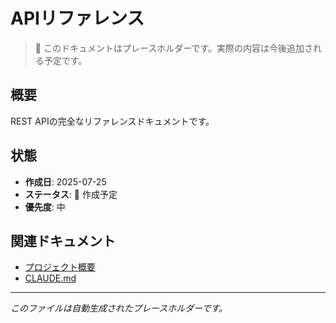 # APIリファレンス

> 📝 このドキュメントはプレースホルダーです。実際の内容は今後追加される予定です。

## 概要

REST APIの完全なリファレンスドキュメントです。

## 状態

- **作成日**: 2025-07-25
- **ステータス**: 🚧 作成予定
- **優先度**: 中

## 関連ドキュメント

- [プロジェクト概要](../../README.md)
- [CLAUDE.md](../../CLAUDE.md)

---
*このファイルは自動生成されたプレースホルダーです。*
